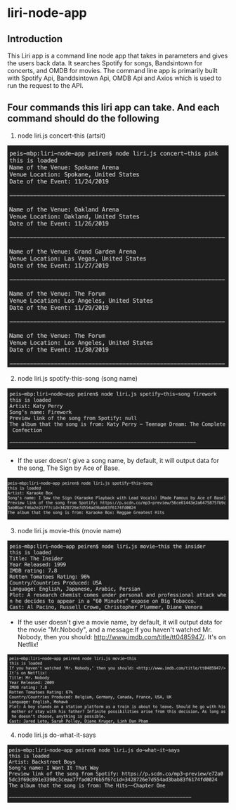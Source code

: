 # liri-node-app

## Introduction
This Liri app is a command line node app that takes in parameters and gives the users back data. It searches Spotify for songs, Bandsintown for concerts, and OMDB for movies. The command line app is primarily built with Spotify Api, Banddsintown Api, OMDB Api and Axios which is used to run the request to the API.

## Four commands this liri app can take. And each command should do the following
1. node liri.js concert-this (artsit)
<img src="screenshots/concertThis.png">

2. node liri.js spotify-this-song (song name)
<img src="screenshots/spotifyThis.png">

* If the user doesn't give a song name, by default, it will output data for the song, The Sign by Ace of Base.
<img src="screenshots/noSong.png">

3. node liri.js movie-this (movie name)
<img src="screenshots/movieThis.png">

* If the user doesn't give a movie name, by default, it will output data for the movie "Mr.Nobody", and a message:If you haven't watched Mr. Nobody, then you should: <http://www.imdb.com/title/tt0485947/>. It's on Netflix!

<img src="screenshots/noMInput.png">

4. node liri.js do-what-it-says 
<img src="screenshots/doWhatItsays.png">
